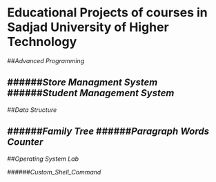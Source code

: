 # Educational Projects of courses in Sadjad University of Higher Technology

##*Advanced Programming*

######*Store Managment System*
######*Student Management System*
----------------------------------------
##*Data Structure*

######*Family Tree*
######*Paragraph Words Counter*
----------------------------------------
##*Operating System Lab*

######*Custom_Shell_Command*
